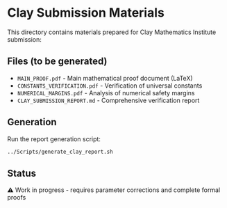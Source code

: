 # Clay Submission Materials

This directory contains materials prepared for Clay Mathematics Institute submission:

## Files (to be generated)

- `MAIN_PROOF.pdf` - Main mathematical proof document (LaTeX)
- `CONSTANTS_VERIFICATION.pdf` - Verification of universal constants
- `NUMERICAL_MARGINS.pdf` - Analysis of numerical safety margins
- `CLAY_SUBMISSION_REPORT.md` - Comprehensive verification report

## Generation

Run the report generation script:
```bash
../Scripts/generate_clay_report.sh
```

## Status

⚠️ Work in progress - requires parameter corrections and complete formal proofs
